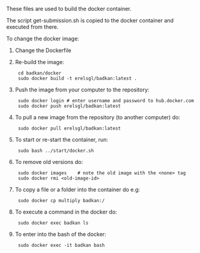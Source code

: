 These files are used to build the docker container.

The script get-submission.sh is copied to the docker container and executed from there.

To change the docker image:

1. Change the Dockerfile


2. Re-build the image:

        cd badkan/docker
        sudo docker build -t erelsgl/badkan:latest .

3. Push the image from your computer to the repository:

        sudo docker login # enter username and password to hub.docker.com 
        sudo docker push erelsgl/badkan:latest

4. To pull a new image from the repository (to another computer) do:

        sudo docker pull erelsgl/badkan:latest

5. To start or re-start the container, run:

        sudo bash ../start/docker.sh

6. To remove old versions do:

        sudo docker images    # note the old image with the <none> tag
        sudo docker rmi <old-image-id>

7. To copy a file or a folder into the container do e.g:

        sudo docker cp multiply badkan:/

8. To execute a command in the docker do:

        sudo docker exec badkan ls

9. To enter into the bash of the docker:

        sudo docker exec -it badkan bash

